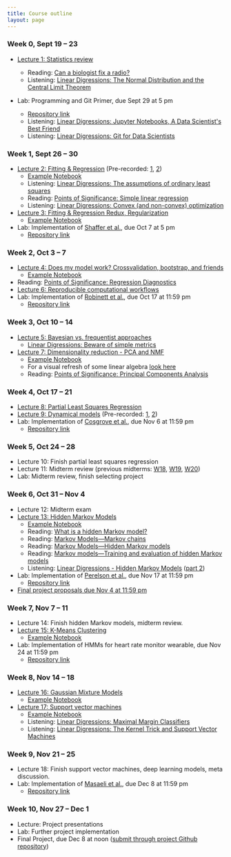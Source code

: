 ```yaml
---
title: Course outline
layout: page
---
```


### Week 0, Sept 19 – 23

- [Lecture 1: Statistics review](../public/Wk1-Lecture1.pdf)
  - Reading: [Can a biologist fix a radio?](https://www.cell.com/cancer-cell/fulltext/S1535-6108(02)00133-2)
  - Listening: [Linear Digressions: The Normal Distribution and the Central Limit Theorem](https://lineardigressions.com/episodes/2018/12/9/the-normal-distribution-and-the-central-limit-theorem)

- Lab: Programming and Git Primer, due Sept 29 at 5 pm
  - [Repository link](https://classroom.github.com/a/3LPFxns6)
  - Listening: [Linear Digressions: Jupyter Notebooks, A Data Scientist's Best Friend](https://lineardigressions.com/episodes/2017/8/20/jupyter-notebooks-a-data-scientists-best-friend)
  - Listening: [Linear Digressions: Git for Data Scientists](https://lineardigressions.com/episodes/2018/6/3/git-for-data-scientists)

### Week 1, Sept 26 – 30

<!-- lecture 2 remote due to SIAM -->

- [Lecture 2: Fitting & Regression](../public/Wk1-Lecture2.pdf) (Pre-recorded: [1](https://youtu.be/-lG53OEl1-s), [2](https://youtu.be/k0xUp8DPNIA))
  - [Example Notebook](../public/examples/OLS-Example.ipynb)
  - Listening: [Linear Digressions: The assumptions of ordinary least squares](https://lineardigressions.com/episodes/2019/1/12/the-assumptions-of-ordinary-least-squares)
  - Reading: [Points of Significance: Simple linear regression](https://www.nature.com/nmeth/journal/v12/n11/full/nmeth.3627.html)
  - Listening: [Linear Digressions: Convex (and non-convex) optimization](https://lineardigressions.com/episodes/2018/12/16/convex-and-non-convex-optimization)
- [Lecture 3: Fitting & Regression Redux, Regularization](../public/Wk2-Lecture3.pdf)
  - [Example Notebook](../public/examples/Regularization-Example.ipynb)
- Lab: Implementation of [Shaffer et al.](https://www.nature.com/nature/journal/v546/n7658/abs/nature22794.html), due Oct 7 at 5 pm
  - [Repository link](https://classroom.github.com/a/QcUTUD2y)

### Week 2, Oct 3 – 7

- [Lecture 4: Does my model work? Crossvalidation, bootstrap, and friends](../public/Wk2-Lecture4.pdf)
  - [Example Notebook](../public/examples/CrossVal-Example.ipynb)
- Reading: [Points of Significance: Regression Diagnostics](https://www.nature.com/nmeth/journal/v13/n5/abs/nmeth.3854.html)
- [Lecture 6: Reproducible computational workflows](../public/Wk3-Lecture6.pdf)
- Lab: Implementation of [Robinett et al.](https://doi.org/10.1016/j.cels.2018.05.018), due Oct 17 at 11:59 pm
  - [Repository link](https://classroom.github.com/a/ot_ZCaiY)

### Week 3, Oct 10 – 14

- [Lecture 5: Bayesian vs. frequentist approaches](../public/Wk3-Lecture5.pdf)
  - [Linear Digressions: Beware of simple metrics](https://lineardigressions.com/episodes/2019/12/22/data-scientists-beware-of-simple-metrics)
- [Lecture 7: Dimensionality reduction - PCA and NMF](../public/Wk4-Lecture7.pdf)
  - [Example Notebook](../public/examples/PCA-NNMF.ipynb)
  - For a visual refresh of some linear algebra [look here](https://www.youtube.com/playlist?list=PLZHQObOWTQDPD3MizzM2xVFitgF8hE_ab)
  - Reading: [Points of Significance: Principal Components Analysis](https://www.nature.com/articles/nmeth.4346)

### Week 4, Oct 17 – 21

<!-- lecture 9 remote due to SACB -->

- [Lecture 8: Partial Least Squares Regression](../public/Wk4-Lecture8.pdf)
- [Lecture 9: Dynamical models](../public/Wk5-Lecture09.pdf) (Pre-recorded: [1](https://youtu.be/Vzh3qAsBLBo), [2](https://youtu.be/QC32PvWk418))
- Lab: Implementation of [Cosgrove et al.](https://pubs.rsc.org/en/Content/ArticleLanding/2010/MB/b926287c), due Nov 6 at 11:59 pm
  - [Repository link](https://classroom.github.com/a/e7aoa1hr)

### Week 5, Oct 24 – 28

- Lecture 10: Finish partial least squares regression
- Lecture 11: Midterm review (previous midterms: [W18](../files/midterm-W18.pdf), [W19](../files/midterm-W19.pdf), [W20](../files/midterm-W20.pdf))
- Lab: Midterm review, finish selecting project

### Week 6, Oct 31 – Nov 4

- Lecture 12: Midterm exam
- [Lecture 13: Hidden Markov Models](../public/Wk5-Lecture10.pdf)
  - [Example Notebook](../public/examples/HMMs-example.ipynb)
  - Reading: [What is a hidden Markov model?](https://www.nature.com/articles/nbt1004-1315)
  - Reading: [Markov Models—Markov chains](https://www.nature.com/articles/s41592-019-0476-x)
  - Reading: [Markov Models—Hidden Markov models](https://www.nature.com/articles/s41592-019-0532-6)
  - Reading: [Markov models—Training and evaluation of hidden Markov models](https://www.nature.com/articles/s41592-019-0702-6)
  - Listening: [Linear Digressions - Hidden Markov Models](https://lineardigressions.com/episodes/2016/2/23/introducing-hidden-markov-models-hmm-part-1) ([part 2](https://lineardigressions.com/episodes/2016/2/23/genetics-and-um-detection-hmms-part-2))
- Lab: Implementation of [Perelson et al.](https://www.science.org/doi/10.1126/science.271.5255.1582), due Nov 17 at 11:59 pm
  - [Repository link](https://classroom.github.com/a/I2ygrEAV)
- [Final project proposals due Nov 4 at 11:59 pm](https://bruinlearn.ucla.edu/courses/139668/assignments/1247677?module_item_id=5340857)

### Week 7, Nov 7 – 11

- Lecture 14: Finish hidden Markov models, midterm review.
- [Lecture 15: K-Means Clustering](../public/Wk7-Lecture13.pdf)
  - [Example Notebook](../public/examples/K-Means.ipynb)
- Lab: Implementation of HMMs for heart rate monitor wearable, due Nov 24 at 11:59 pm
  - [Repository link](https://classroom.github.com/a/2II4BaXL)

### Week 8, Nov 14 – 18

- [Lecture 16: Gaussian Mixture Models](https://aarmey.github.io/ml-for-bioe/public/Wk7-Lecture14.pdf)
  - [Example Notebook](../public/examples/Gaussian-Mixtures.ipynb)
- [Lecture 17: Support vector machines](https://aarmey.github.io/ml-for-bioe/public/Wk8-Lecture16.pdf)
  - [Example Notebook](../public/examples/SVMs-example.ipynb)
  - Listening: [Linear Digressions: Maximal Margin Classifiers](https://lineardigressions.com/episodes/2017/12/3/maximal-margin-classifiers)
  - Listening: [Linear Digressions: The Kernel Trick and Support Vector Machines](https://lineardigressions.com/episodes/2017/12/10/the-kernel-trick-and-support-vector-machines)

### Week 9, Nov 21 – 25

- Lecture 18: Finish support vector machines, deep learning models, meta discussion.
- Lab: Implementation of [Masaeli et al.](https://www.nature.com/articles/srep37863), due Dec 8 at 11:59 pm
  - [Repository link](https://classroom.github.com/a/miYiiLF0)

### Week 10, Nov 27 – Dec 1

- Lecture: Project presentations
- Lab: Further project implementation
- Final Project, due Dec 8 at noon ([submit through project Github repository](https://classroom.github.com/a/lC-t8NEe))
